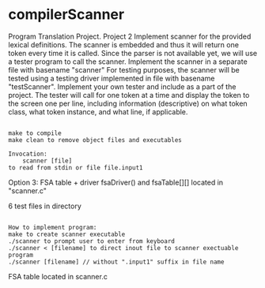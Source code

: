 # compilerScanner
Program Translation Project.
Project 2
Implement scanner for the provided lexical definitions.
The scanner is embedded and thus it will return one token every time it is called. Since the parser is not available yet, we will use a tester program to call the scanner.
Implement the scanner in a separate file with basename "scanner"
For testing purposes, the scanner will be tested using a testing driver implemented in file with basename "testScanner".
Implement your own tester and include as a part of the project. The tester will call for one token at a time and display the token to the screen one per line, including information (descriptive) on what token class, what token instance, and what line, if applicable.
~~~~~~~~~~~~~~~~~~~~~~~~~~~~~~~~~~~~~~~~~~~~~~~~~~~~~~~~~~~~~~~~~~~~~~~~~~~~~~~~~~~~~~~~~~~~~~~~~~~~~~~~~~~~~~~~~~~~~~~~~~

make to compile
make clean to remove object files and executables

Invocation:
    scanner [file]
to read from stdin or file file.input1

~~~~~~~~~~~~~~~~~~~~~~~~~~~~~~~~~~~~~~~~~~~~~~~~~~~~~~~~~~~~~~~~~~~~~~~~~~~~~~~~~~~~~~~~~~~~~~~~~~~~~~~~~~~~~~~~~~~~~~~~~~~

Option 3: FSA table + driver
fsaDriver() and fsaTable[][] located in "scanner.c"

6 test files in directory

~~~~~~~~~~~~~~~~~~~~~~~~~~~~~~~~~~~~~~~~~~~~~~~~~~~~~~~~~~~~~~~~~~~~~~~~~~~

How to implement program:
make to create scanner executable
./scanner to prompt user to enter from keyboard
./scanner < [filename] to direct inout file to scanner exectuable program
./scanner [filename] // without ".input1" suffix in file name

~~~~~~~~~~~~~~~~~~~~~~~~~~~~~~~~~~~~~~~~~~~~~~~~~~~~~~~~~~~~~~~~~~~~~~~~~~~

FSA table located in scanner.c
